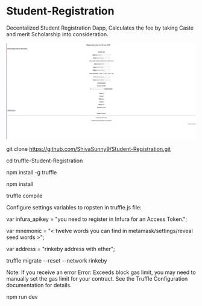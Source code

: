 # Student-Registration
Decentalized Student Registration Dapp, Calculates the fee by taking Caste and merit Scholarship into consideration.


![image of Student Registration](https://github.com/ShivaSunny9/Student-Registration/blob/master/rsz_screenshot_from_2020-04-10_14-07-47.png)


git clone https://github.com/ShivaSunny9/Student-Registration.git

cd truffle-Student-Registration

npm install -g truffle

npm install

truffle compile

Configure settings variables to ropsten in truffle.js file:

var infura_apikey = "you need to register in Infura for an Access Token.";

var mnemonic = "< twelve words you can find in metamask/settings/reveal seed words >";

var address = "rinkeby address with ether";

truffle migrate --reset --network rinkeby

Note: If you receive an error Error: Exceeds block gas limit, you may need to manually set the gas limit for your contract. See the Truffle Configuration documentation for details.

npm run dev

